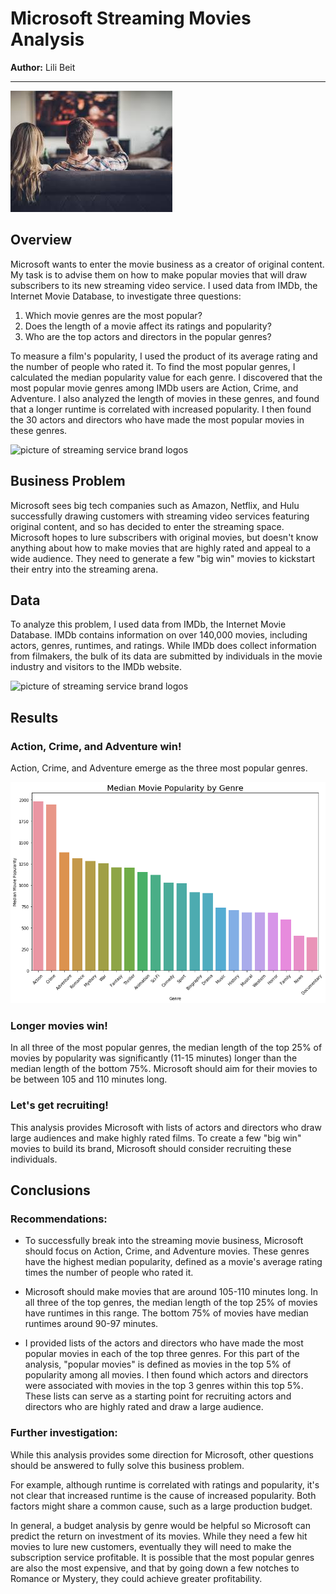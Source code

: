 # Microsoft Streaming Movies Analysis

**Author:** Lili Beit
***

![picture of couple watching TV](images/movie_viewers.jpeg)

## Overview

Microsoft wants to enter the movie business as a creator of original content.  My task is to advise them on how to make popular movies that will draw subscribers to its new streaming video service.  I used data from IMDb, the Internet Movie Database, to investigate three questions:

1. Which movie genres are the most popular?
2. Does the length of a movie affect its ratings and popularity?
3. Who are the top actors and directors in the popular genres?

To measure a film's popularity, I used the product of its average rating and the number of people who rated it.  To find the most popular genres, I calculated the median popularity value for each genre.  I discovered that the most popular movie genres among IMDb users are Action, Crime, and Adventure.  I also analyzed the length of movies in these genres, and found that a longer runtime is correlated with increased popularity.  I then found the 30 actors and directors who have made the most popular movies in these genres.  

![picture of streaming service brand logos](images/streaming-brands.jpeg)

## Business Problem

Microsoft sees big tech companies such as Amazon, Netflix, and Hulu successfully drawing customers with streaming video services featuring original content, and so has decided to enter the streaming space.  Microsoft hopes to lure subscribers with original movies, but doesn't know anything about how to make movies that are highly rated and appeal to a wide audience.  They need to generate a few "big win" movies to kickstart their entry into the streaming arena.

## Data

To analyze this problem, I used data from IMDb, the Internet Movie Database.  IMDb contains information on over 140,000 movies, including actors, genres, runtimes, and ratings.  While IMDb does collect information from filmakers, the bulk of its data are submitted by  individuals in the movie industry and visitors to the IMDb website.  

![picture of streaming service brand logos](images/streaming-brands.jpeg)

## Results

### Action, Crime, and Adventure win!

Action, Crime, and Adventure emerge as the three most popular genres.  

![picture of streaming service brand logos](images/median-pop-by-genre.png)

### Longer movies win!

In all three of the most popular genres, the median length of the top 25% of movies by popularity was significantly (11-15 minutes) longer than the median length of the bottom 75%.  Microsoft should aim for their movies to be between 105 and 110 minutes long.



### Let's get recruiting!

This analysis provides Microsoft with lists of actors and directors who draw large audiences and make highly rated films.  To create a few "big win" movies to build its brand, Microsoft should consider recruiting these individuals.



## Conclusions

### Recommendations:

- To successfully break into the streaming movie business, Microsoft should focus on Action, Crime, and Adventure movies.  These genres have the highest median popularity, defined as a movie's average rating times the number of people who rated it.

- Microsoft should make movies that are around 105-110 minutes long.  In all three of the top genres, the median length of the top 25% of movies have runtimes in this range.  The bottom 75% of movies have median runtimes around 90-97 minutes.

- I provided lists of the actors and directors who have made the most popular movies in each of the top three genres.  For this part of the analysis, "popular movies" is defined as movies in the top 5% of popularity among all movies.  I then found which actors and directors were associated with movies in the top 3 genres within this top 5%.  These lists can serve as a starting point for recruiting actors and directors who are highly rated and draw a large audience.

### Further investigation:

While this analysis provides some direction for Microsoft, other questions should be answered to fully solve this business problem.

For example, although runtime is correlated with ratings and popularity, it's not clear that increased runtime is the cause of increased popularity.  Both factors might share a common cause, such as a large production budget.

In general, a budget analysis by genre would be helpful so Microsoft can predict the return on investment of its movies.  While they need a few hit movies to lure new customers, eventually they will need to make the subscription service profitable.  It is possible that the most popular genres are also the most expensive, and that by going down a few notches to Romance or Mystery, they could achieve greater profitability.

